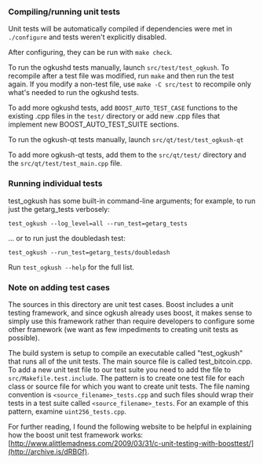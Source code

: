 ### Compiling/running unit tests

Unit tests will be automatically compiled if dependencies were met in `./configure`
and tests weren't explicitly disabled.

After configuring, they can be run with `make check`.

To run the ogkushd tests manually, launch `src/test/test_ogkush`. To recompile
after a test file was modified, run `make` and then run the test again. If you
modify a non-test file, use `make -C src/test` to recompile only what's needed
to run the ogkushd tests.

To add more ogkushd tests, add `BOOST_AUTO_TEST_CASE` functions to the existing
.cpp files in the `test/` directory or add new .cpp files that
implement new BOOST_AUTO_TEST_SUITE sections.

To run the ogkush-qt tests manually, launch `src/qt/test/test_ogkush-qt`

To add more ogkush-qt tests, add them to the `src/qt/test/` directory and
the `src/qt/test/test_main.cpp` file.

### Running individual tests

test_ogkush has some built-in command-line arguments; for
example, to run just the getarg_tests verbosely:

    test_ogkush --log_level=all --run_test=getarg_tests

... or to run just the doubledash test:

    test_ogkush --run_test=getarg_tests/doubledash

Run `test_ogkush --help` for the full list.

### Note on adding test cases

The sources in this directory are unit test cases.  Boost includes a
unit testing framework, and since ogkush already uses boost, it makes
sense to simply use this framework rather than require developers to
configure some other framework (we want as few impediments to creating
unit tests as possible).

The build system is setup to compile an executable called "test_ogkush"
that runs all of the unit tests.  The main source file is called
test_bitcoin.cpp. To add a new unit test file to our test suite you need
to add the file to `src/Makefile.test.include`. The pattern is to create
one test file for each class or source file for which you want to create
unit tests.  The file naming convention is `<source_filename>_tests.cpp`
and such files should wrap their tests in a test suite
called `<source_filename>_tests`. For an example of this pattern,
examine `uint256_tests.cpp`.

For further reading, I found the following website to be helpful in
explaining how the boost unit test framework works:
[http://www.alittlemadness.com/2009/03/31/c-unit-testing-with-boosttest/](http://archive.is/dRBGf).
